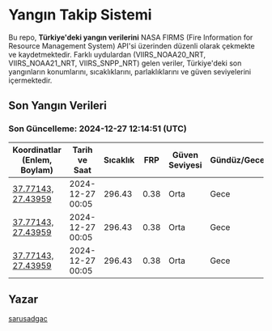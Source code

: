 # Yangın Takip Sistemi

Bu repo, **Türkiye'deki yangın verilerini** NASA FIRMS (Fire Information for Resource Management System) API'si üzerinden düzenli olarak çekmekte ve kaydetmektedir. Farklı uydulardan (VIIRS_NOAA20_NRT, VIIRS_NOAA21_NRT, VIIRS_SNPP_NRT) gelen veriler, Türkiye'deki son yangınların konumlarını, sıcaklıklarını, parlaklıklarını ve güven seviyelerini içermektedir.

## Son Yangın Verileri
### Son Güncelleme: 2024-12-27 12:14:51 (UTC)

| Koordinatlar (Enlem, Boylam) | Tarih ve Saat | Sıcaklık | FRP | Güven Seviyesi | Gündüz/Gece |
|-----------------------------|----------------|----------|-----|----------------|-------------|
| [37.77143, 27.43959](https://www.google.com/maps?q=37.77143,27.43959) | 2024-12-27 00:05 | 296.43 | 0.38 | Orta | Gece |
| [37.77143, 27.43959](https://www.google.com/maps?q=37.77143,27.43959) | 2024-12-27 00:05 | 296.43 | 0.38 | Orta | Gece |
| [37.77143, 27.43959](https://www.google.com/maps?q=37.77143,27.43959) | 2024-12-27 00:05 | 296.43 | 0.38 | Orta | Gece |

## Yazar

[sarusadgac](https://x.com/sarusadgac)
